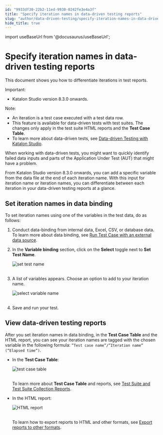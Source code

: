 ```yaml
---
id: "9933df30-22b2-11ed-9930-0242fe3e4a3f"
title: "Specify iteration names in data-driven testing reports"
slug: "author/data-driven-testing/specify-iteration-names-in-data-driven-testing-reports"
hide_title: true
---
```

import useBaseUrl from '@docusaurus/useBaseUrl';


# <a id="id" class="anchor_top_offset"/><a id="ariaid-title1" class="anchor_top_offset"/>Specify iteration names in data-driven testing reports

<p xmlns="http://www.w3.org/1999/xhtml" className="p">This document shows you how to differentiate iterations in test reports.</p> 
<div xmlns="http://www.w3.org/1999/xhtml" className="note important note_important"><span className="note__title">Important:</span> <ul className="ul"><li className="li">Katalon Studio version 8.3.0 onwards.</li></ul>
</div>
<div xmlns="http://www.w3.org/1999/xhtml" className="note note note_note"><span className="note__title">Note:</span> 
  <ul className="ul"><li className="li">An iteration is a test case executed with a test data row.</li><li className="li">This feature is available for data-driven tests with test suites. The changes only apply in the test suite HTML reports and the <strong className="ph b">Test Case Table</strong>.</li><li className="li">To learn more about data-driven tests, see <a className="xref" href="/docs/author/data-driven-testing/data-driven-testing-with-katalon-studio">Data-driven Testing with Katalon Studio</a>.</li></ul>
</div>
<p xmlns="http://www.w3.org/1999/xhtml" className="p">When working with data-driven tests, you might want to quickly identify failed data inputs and parts of the Application Under Test (AUT) that might have a problem.</p> 
<p xmlns="http://www.w3.org/1999/xhtml" className="p">From Katalon Studio version 8.3.0 onwards, you can add a specific variable from the data file at the end of each iteration name. With this input for iteration name or iteration names, you can differentiate between each iteration in your data-driven testing reports at a glance.</p> 
    

## <a id="id_1" class="anchor_top_offset"/>Set iteration names in data binding

    
      
<p xmlns="http://www.w3.org/1999/xhtml" className="p">To set iteration names using one of the variables in the test   data, do as follows:</p> 
      
<ol xmlns="http://www.w3.org/1999/xhtml" className="ol">   <li className="li">Conduct data-binding from internal data, Excel, CSV, or     database data. To learn more about data binding, see <a className="xref" href="/docs/author/data-driven-testing/run-test-case-with-an-external-data-source">Run       Test Case with an external data source</a>.</li>   <li className="li">     <p className="p">In the <strong className="ph b">Variable binding</strong> section, click on the       <strong className="ph b">Select</strong> toggle next to <strong className="ph b">Set Test         Name</strong>.</p>     <p className="p">       <img className="image" src={useBaseUrl("https://github.com/katalon-studio/docs-images/raw/master/katalon-studio/how-to-guides/specify-iteration-names/set-test-name.png")} alt="set test name" /><br /><br />     </p>   </li>   <li className="li">     <p className="p">A list of variables appears. Choose an option to add to your       iteration name.</p>     <p className="p">       <img className="image" src={useBaseUrl("https://github.com/katalon-studio/docs-images/raw/master/katalon-studio/how-to-guides/specify-iteration-names/select-variable-name.png")} alt="select variable name" /><br /><br />     </p>   </li>   <li className="li">     <p className="p">Save and run your test.</p>   </li> </ol> 
    
  

## <a id="id_2" class="anchor_top_offset"/>View data-driven testing reports

<p xmlns="http://www.w3.org/1999/xhtml" className="p">After you set iteration names in data binding, in the <strong className="ph b">Test Case Table</strong> and the HTML report, you can see your iteration names are tagged with the chosen variable in the following formula: <code className="ph codeph">”Test case name”/”Iteration name” (“Elapsed time“)</code>.</p> 
<ul xmlns="http://www.w3.org/1999/xhtml" className="ul"><li className="li"><p className="p">In the <strong className="ph b">Test Case Table</strong>:</p><p className="p"><img className="image" src={useBaseUrl("https://github.com/katalon-studio/docs-images/raw/master/katalon-studio/how-to-guides/specify-iteration-names/test-cases-table.png")} alt="test case table" /><br /><br /></p><p className="p">To learn more about <strong className="ph b">Test Case Table</strong> and reports, see <a className="xref" href="/docs/analyze/reports/view-test-reports/view-test-reports-in-katalon-studio/view-test-suite-and-test-suite-collection-reports-in-katalon-studio">Test Suite and Test Suite Collection Reports</a>.</p></li><li className="li"><p className="p">In the HTML report:</p><p className="p"><img className="image" src={useBaseUrl("https://github.com/katalon-studio/docs-images/raw/master/katalon-studio/how-to-guides/specify-iteration-names/html-report.png")} alt="HTML report" /><br /><br /></p><p className="p">To learn how to export reports to HTML and other formats, see <a className="xref" href="/docs/analyze/reports/view-test-reports/view-test-reports-in-katalon-studio/view-test-suite-and-test-suite-collection-reports-in-katalon-studio#id_7">Export reports to other formats</a>.</p></li></ul> 
